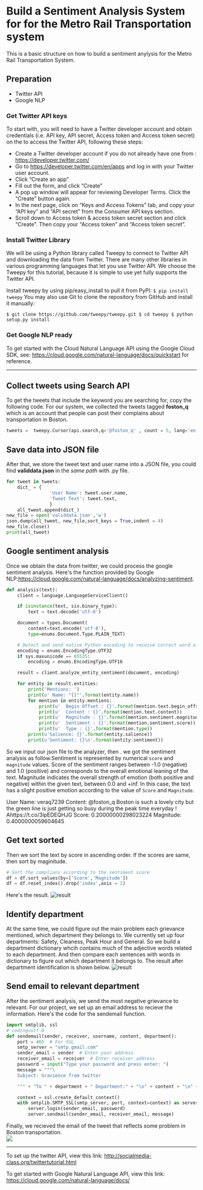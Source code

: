 # Build a Sentiment Analysis System for for the Metro Rail Transportation system
This is a basic structure on how to build a sentiment anylysis for the Metro Rail Transportation System.
## Preparation
* Twitter API
* Google NLP
### Get Twitter API keys
To start with, you will need to have a Twitter developer account and obtain credentials (i.e. API key, API secret, Access token and Access token secret) on the to access the Twitter API, following these steps:

* Create a Twitter developer account if you do not already have one from : https://developer.twitter.com/
* Go to https://developer.twitter.com/en/apps and log in with your Twitter user account.
* Click “Create an app”
* Fill out the form, and click “Create”
* A pop up window will appear for reviewing Developer Terms. Click the “Create” button again.
* In the next page, click on “Keys and Access Tokens” tab, and copy your “API key” and “API secret” from the Consumer API keys section.
* Scroll down to Access token & access token secret section and click “Create”. Then copy your “Access token” and “Access token secret”.

### Install Twitter Library
We will be using a Python library called Tweepy to connect to Twitter API and downloading the data from Twitter. There are many other libraries in various programming languages that let you use Twitter API. We choose the Tweepy for this tutorial, because it is simple to use yet fully supports the Twitter API.

Install tweepy by using pip/easy_install to pull it from PyPI:
`$ pip install tweepy`
You may also use Git to clone the repository from GitHub and install it manually:

`$ git clone https://github.com/tweepy/tweepy.git
$ cd tweepy
$ python setup.py install`

### Get Google NLP ready
To get started with the Cloud Natural Language API using the Google Cloud SDK, see: https://cloud.google.com/natural-language/docs/quickstart for reference. 

---

## Collect tweets using Search API
To get the tweets that include the keyword you are searching for, copy the following code. For our system, we collected the tweets tagged **foston_q** which is an account that people can post their complains about transportation in Boston.
```python
tweets =  tweepy.Cursor(api.search,q='@foston_q' , count = 5, lang='en').items(10)
```
## Save data into JSON file
After that, we store the tweet text and user name into a JSON file, you could find **validdata.json** in the *same path* with .py file. 
```python 
for tweet in tweets:
    dict_ = {
                'User Name': tweet.user.name,
                'Tweet Text': tweet.text,
                }
    all_tweet.append(dict_) 
new_file = open('validdata.json','w')
json.dump(all_tweet, new_file,sort_keys = True,indent = 4)
new_file.close()
print(all_tweet)
```
## Google sentiment analysis
Once we obtain the data from twitter, we could process the google sentiment analysis. Here's the function provided by Google NLP:https://cloud.google.com/natural-language/docs/analyzing-sentiment.
```python
def analysis(text): 
    client = language.LanguageServiceClient()

    if isinstance(text, six.binary_type):
        text = text.decode('utf-8')

    document = types.Document(
        content=text.encode('utf-8'),
        type=enums.Document.Type.PLAIN_TEXT)

    # Detect and send native Python encoding to receive correct word offsets.
    encoding = enums.EncodingType.UTF32
    if sys.maxunicode == 65535:
        encoding = enums.EncodingType.UTF16

    result = client.analyze_entity_sentiment(document, encoding)

    for entity in result.entities:
        print('Mentions: ')
        print(u' Name: "{}"'.format(entity.name))
        for mention in entity.mentions:
            print(u'  Begin Offset : {}'.format(mention.text.begin_offset))
            print(u'  Content : {}'.format(mention.text.content))
            print(u'  Magnitude : {}'.format(mention.sentiment.magnitude))
            print(u'  Sentiment : {}'.format(mention.sentiment.score))
            print(u'  Type : {}'.format(mention.type))
        print(u'Salience: {}'.format(entity.salience))
        print(u'Sentiment: {}\n'.format(entity.sentiment))
```
So we input our json file to the analyzer, then . we got the sentiment analysis as follow.Sentiment is represented by numerical `score` and `magnitude` values. Score of the sentiment ranges between -1.0 (negative) and 1.0 (positive) and corresponds to the overall emotional leaning of the text. Magnitude indicates the overall strength of emotion (both positive and negative) within the given text, between 0.0 and +inf. In this case, the text has a slight positive emotion according to the value of `Score` and `Magnitude`. 

User Name: veraq7239
Content: @foston_q Boston is such a lovely city but the green line is just getting so busy during the peak time everyday ! Ahttps://t.co/3ipEDEQHJG
Score: 0.20000000298023224
Magnitude: 0.4000000059604645

## Get text sorted
Then we sort the text by score in ascending order. If the scores are same, then sort by maginitude.
```python
# Sort the complians according to the sentiment score
df = df.sort_values(by=['Score','Magnitude'])
df = df.reset_index().drop('index',axis = 1)
```
Here's the result.
![result](https://github.com/qinghan531/ec601TWHK/blob/work_qing/dataframe.png)

## Identify department
At the same time, we could figure out the main problem each grievance mentioned, which department they belongs to. We currently set up four departments: Safety, Cleaness, Peak Hour and General. So we build a department dictionary whcih contains much of the adjective words related to each department. And then compare each sentences with words in dictionary to figure out which department it belongs to. The result after department identification is shown below.
![result](https://github.com/qinghan531/ec601TWHK/blob/work_qing/department%20identification.png)

## Send email to relevant department
After the sentiment analysis, we send the most negative grievance to relevant. For our project, we set up an email address to recieve the information. Here's the code for the sendemail function.
```python
import smtplib, ssl
# coding=utf-8
def sendemail(sender, receiver, username, content, department):
    port = 465  # For SSL
    smtp_server = "smtp.gmail.com"
    sender_email = sender  # Enter your address
    receiver_email = receiver  # Enter receiver address
    password = input("Type your password and press enter: ")
    message = """\
    Subject: Gravience from twitter

    """ + "To " + department + " Department:" + "\n" + content + "\n" + "From " + username

    context = ssl.create_default_context()
    with smtplib.SMTP_SSL(smtp_server, port, context=context) as server:
        server.login(sender_email, password)
        server.sendmail(sender_email, receiver_email, message)
 ```
 Finally, we recieved the email of the tweet that reflects some problem in Boston transportation.  
![](https://github.com/qinghan531/ec601TWHK/blob/work_qing/%E5%B1%8F%E5%B9%95%E5%BF%AB%E7%85%A7%202019-09-30%20%E4%B8%8A%E5%8D%881.07.52.png)
 
---
To set up the twitter API, view this link:
http://socialmedia-class.org/twittertutorial.html

To get started with Google Natural Language API, view this link:
https://cloud.google.com/natural-language/docs/
